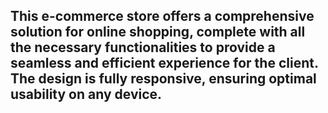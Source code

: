 ## This e-commerce store offers a comprehensive solution for online shopping, complete with all the necessary functionalities to provide a seamless and efficient experience for the client. The design is fully responsive, ensuring optimal usability on any device.
